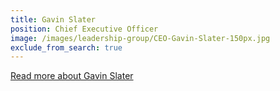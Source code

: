 ```yaml
---
title: Gavin Slater
position: Chief Executive Officer
image: /images/leadership-group/CEO-Gavin-Slater-150px.jpg
exclude_from_search: true
---
```


[Read more about Gavin Slater](/who-we-are/leadership/#gavin-slater----chief-executive-officer)
